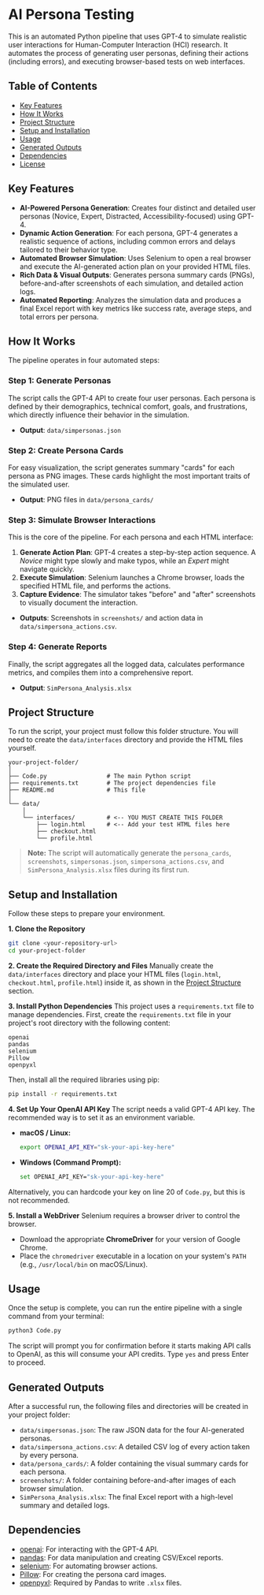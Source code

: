 # AI Persona Testing

This is an automated Python pipeline that uses GPT-4 to simulate realistic user interactions for Human-Computer Interaction (HCI) research. It automates the process of generating user personas, defining their actions (including errors), and executing browser-based tests on web interfaces.

## Table of Contents
- [Key Features](#key-features)
- [How It Works](#how-it-works)
- [Project Structure](#project-structure)
- [Setup and Installation](#setup-and-installation)
- [Usage](#usage)
- [Generated Outputs](#generated-outputs)
- [Dependencies](#dependencies)
- [License](#license)

## Key Features

-   **AI-Powered Persona Generation**: Creates four distinct and detailed user personas (Novice, Expert, Distracted, Accessibility-focused) using GPT-4.
-   **Dynamic Action Generation**: For each persona, GPT-4 generates a realistic sequence of actions, including common errors and delays tailored to their behavior type.
-   **Automated Browser Simulation**: Uses Selenium to open a real browser and execute the AI-generated action plan on your provided HTML files.
-   **Rich Data & Visual Outputs**: Generates persona summary cards (PNGs), before-and-after screenshots of each simulation, and detailed action logs.
-   **Automated Reporting**: Analyzes the simulation data and produces a final Excel report with key metrics like success rate, average steps, and total errors per persona.

## How It Works

The pipeline operates in four automated steps:

### Step 1: Generate Personas
The script calls the GPT-4 API to create four user personas. Each persona is defined by their demographics, technical comfort, goals, and frustrations, which directly influence their behavior in the simulation.
-   **Output**: `data/simpersonas.json`

### Step 2: Create Persona Cards
For easy visualization, the script generates summary "cards" for each persona as PNG images. These cards highlight the most important traits of the simulated user.
-   **Output**: PNG files in `data/persona_cards/`

### Step 3: Simulate Browser Interactions
This is the core of the pipeline. For each persona and each HTML interface:
1.  **Generate Action Plan**: GPT-4 creates a step-by-step action sequence. A *Novice* might type slowly and make typos, while an *Expert* might navigate quickly.
2.  **Execute Simulation**: Selenium launches a Chrome browser, loads the specified HTML file, and performs the actions.
3.  **Capture Evidence**: The simulator takes "before" and "after" screenshots to visually document the interaction.
-   **Outputs**: Screenshots in `screenshots/` and action data in `data/simpersona_actions.csv`.

### Step 4: Generate Reports
Finally, the script aggregates all the logged data, calculates performance metrics, and compiles them into a comprehensive report.
-   **Output**: `SimPersona_Analysis.xlsx`

## Project Structure

To run the script, your project must follow this folder structure. You will need to create the `data/interfaces` directory and provide the HTML files yourself.

```
your-project-folder/
│
├── Code.py                 # The main Python script
├── requirements.txt        # The project dependencies file
├── README.md               # This file
│
└── data/
    │
    └── interfaces/         # <-- YOU MUST CREATE THIS FOLDER
        ├── login.html      # <-- Add your test HTML files here
        ├── checkout.html
        └── profile.html
```

> **Note:** The script will automatically generate the `persona_cards`, `screenshots`, `simpersonas.json`, `simpersona_actions.csv`, and `SimPersona_Analysis.xlsx` files during its first run.

## Setup and Installation

Follow these steps to prepare your environment.

**1. Clone the Repository**
```bash
git clone <your-repository-url>
cd your-project-folder
```

**2. Create the Required Directory and Files**
Manually create the `data/interfaces` directory and place your HTML files (`login.html`, `checkout.html`, `profile.html`) inside it, as shown in the [Project Structure](#project-structure) section.

**3. Install Python Dependencies**
This project uses a `requirements.txt` file to manage dependencies.
First, create the `requirements.txt` file in your project's root directory with the following content:
```text
openai
pandas
selenium
Pillow
openpyxl
```
Then, install all the required libraries using pip:
```bash
pip install -r requirements.txt
```

**4. Set Up Your OpenAI API Key**
The script needs a valid GPT-4 API key. The recommended way is to set it as an environment variable.

-   **macOS / Linux:**
    ```bash
    export OPENAI_API_KEY="sk-your-api-key-here"
    ```
-   **Windows (Command Prompt):**
    ```bash
    set OPENAI_API_KEY="sk-your-api-key-here"
    ```

Alternatively, you can hardcode your key on line 20 of `Code.py`, but this is not recommended.

**5. Install a WebDriver**
Selenium requires a browser driver to control the browser.
-   Download the appropriate **ChromeDriver** for your version of Google Chrome.
-   Place the `chromedriver` executable in a location on your system's `PATH` (e.g., `/usr/local/bin` on macOS/Linux).

## Usage

Once the setup is complete, you can run the entire pipeline with a single command from your terminal:

```bash
python3 Code.py
```

The script will prompt you for confirmation before it starts making API calls to OpenAI, as this will consume your API credits. Type `yes` and press Enter to proceed.

## Generated Outputs

After a successful run, the following files and directories will be created in your project folder:

-   `data/simpersonas.json`: The raw JSON data for the four AI-generated personas.
-   `data/simpersona_actions.csv`: A detailed CSV log of every action taken by every persona.
-   `data/persona_cards/`: A folder containing the visual summary cards for each persona.
-   `screenshots/`: A folder containing before-and-after images of each browser simulation.
-   `SimPersona_Analysis.xlsx`: The final Excel report with a high-level summary and detailed logs.

## Dependencies

-   [openai](https://pypi.org/project/openai/): For interacting with the GPT-4 API.
-   [pandas](https://pypi.org/project/pandas/): For data manipulation and creating CSV/Excel reports.
-   [selenium](https://pypi.org/project/selenium/): For automating browser actions.
-   [Pillow](https://pypi.org/project/Pillow/): For creating the persona card images.
-   [openpyxl](https://pypi.org/project/openpyxl/): Required by Pandas to write `.xlsx` files.
